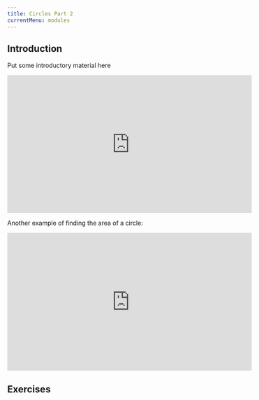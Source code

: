 ```yaml
---
title: Circles Part 2
currentMenu: modules
---
```


## Introduction  

Put some introductory material here

<div class="youtube-wrapper"><iframe width="560" height="315" src="https://www.youtube.com/embed/tCrDyJsSFok?rel=0" frameborder="0" allowfullscreen></iframe></div>

Another example of finding the area of a circle:  

<div class="youtube-wrapper"><iframe width="560" height="315" src="https://www.youtube.com/embed/lDKjX5ouoic?rel=0" frameborder="0" allowfullscreen></iframe></div>

## Exercises